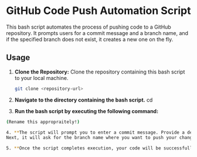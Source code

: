 # GitHub Code Push Automation Script

This bash script automates the process of pushing code to a GitHub repository. It prompts users for a commit message and a branch name, and if the specified branch does not exist, it creates a new one on the fly.

## Usage

1. **Clone the Repository:**
   Clone the repository containing this bash script to your local machine.

   ```bash
   git clone <repository-url>
2. **Navigate to the directory containing the bash script.**
cd <repository-directory>

3. **Run the bash script by executing the following command:**
  ```bash linda.sh  
  (Rename this appropraitely!)

4. **The script will prompt you to enter a commit message. Provide a descriptive message summarizing your changes.
Next, it will ask for the branch name where you want to push your changes. If the branch already exists, it will proceed with pushing the code to that branch. If not, it will create a new branch and push the code to it.**

5. **Once the script completes execution, your code will be successfully pushed to the specified branch on GitHub.**